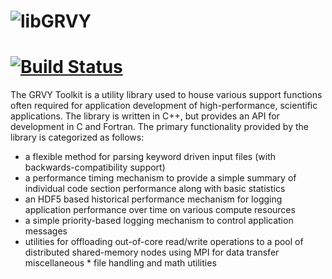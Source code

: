 ![libGRVY](https://raw.githubusercontent.com/hpcsi/grvy/master/doxygen/images/grvy-small.png) 
===================
[![Build Status](https://travis-ci.org/hpcsi/grvy.svg?branch=master)](https://travis-ci.org/hpcsi/grvy)
===================

The GRVY Toolkit is a utility library used to house various support
functions often required for application development of
high-performance, scientific applications. The library is written in
C++, but provides an API for development in C and Fortran. The primary
functionality provided by the library is categorized as follows:

* a flexible method for parsing keyword driven input files (with
  backwards-compatibility support)
* a performance timing mechanism to provide a simple summary of
  individual code section performance along with basic statistics
* an HDF5 based historical performance mechanism for logging
  application performance over time on various compute resources
* a simple priority-based logging mechanism to control application
  messages
* utilities for offloading out-of-core read/write operations to a pool
  of distributed shared-memory nodes using MPI for data transfer
  miscellaneous * file handling and math utilities